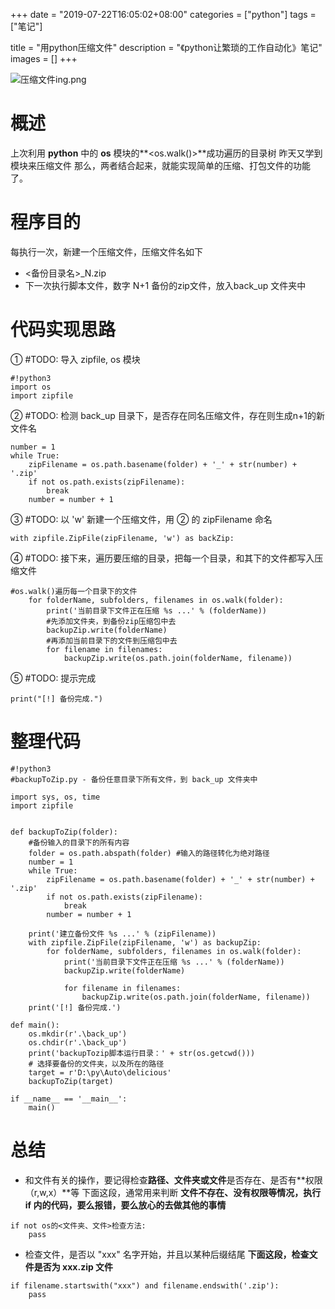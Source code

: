 +++
date = "2019-07-22T16:05:02+08:00"
categories = ["python"]
tags = ["笔记"]


title = "用python压缩文件"
description = "《python让繁琐的工作自动化》笔记"
images = []
+++

![压缩文件ing.png](https://ae01.alicdn.com/kf/U7f9fe7021eae44ce9617648316d6dd206.png)

# 概述
上次利用 **python** 中的 **os** 模块的**<os.walk()>**成功遍历的目录树
昨天又学到 **<zipfile>** 模块来压缩文件
那么，两者结合起来，就能实现简单的压缩、打包文件的功能了。

# 程序目的
每执行一次，新建一个压缩文件，压缩文件名如下
- <备份目录名>_N.zip
- 下一次执行脚本文件，数字 N+1 
备份的zip文件，放入back_up 文件夹中

# 代码实现思路
① \#TODO: 导入 zipfile, os 模块
```
#!python3
import os
import zipfile
```
② \#TODO: 检测 back_up 目录下，是否存在同名压缩文件，存在则生成n+1的新文件名
```
number = 1
while True:
	zipFilename = os.path.basename(folder) + '_' + str(number) + '.zip'
	if not os.path.exists(zipFilename):
		break
	number = number + 1
```
③ \#TODO: 以 'w' 新建一个压缩文件，用 ② 的 zipFilename 命名
```
with zipfile.ZipFile(zipFilename, 'w') as backZip:
```
④ \#TODO: 接下来，遍历要压缩的目录，把每一个目录，和其下的文件都写入压缩文件
```
#os.walk()遍历每一个目录下的文件
    for folderName, subfolders, filenames in os.walk(folder):
	    print('当前目录下文件正在压缩 %s ...' % (folderName))
	    #先添加文件夹，到备份zip压缩包中去
	    backupZip.write(folderName)
	    #再添加当前目录下的文件到压缩包中去
	    for filename in filenames:
		    backupZip.write(os.path.join(folderName, filename))
```
⑤ \#TODO: 提示完成
```
print("[!] 备份完成.")
```
# 整理代码
```
#!python3
#backupToZip.py - 备份任意目录下所有文件，到 back_up 文件夹中

import sys, os, time
import zipfile


def backupToZip(folder):
	#备份输入的目录下的所有内容
	folder = os.path.abspath(folder) #输入的路径转化为绝对路径
	number = 1
	while True:
		zipFilename = os.path.basename(folder) + '_' + str(number) + '.zip'
		if not os.path.exists(zipFilename):
			break
		number = number + 1

	print('建立备份文件 %s ...' % (zipFilename))
	with zipfile.ZipFile(zipFilename, 'w') as backupZip: 
		for folderName, subfolders, filenames in os.walk(folder):
			print('当前目录下文件正在压缩 %s ...' % (folderName))
			backupZip.write(folderName)
			
            for filename in filenames:
				backupZip.write(os.path.join(folderName, filename))
	print('[!] 备份完成.')

def main():
	os.mkdir(r'.\back_up')
    os.chdir(r'.\back_up')
	print('backupTozip脚本运行目录：' + str(os.getcwd()))
    # 选择要备份的文件夹，以及所在的路径
	target = r'D:\py\Auto\delicious'
	backupToZip(target)

if __name__ == '__main__':
	main()
```

# 总结
- 和文件有关的操作，要记得检查**路径、文件夹或文件**是否存在、是否有**权限（r,w,x）**等
下面这段，通常用来判断
**文件不存在、没有权限等情况，执行 if 内的代码，要么报错，要么放心的去做其他的事情**
```
if not os的<文件夹、文件>检查方法:
    pass
```
- 检查文件，是否以 "xxx" 名字开始，并且以某种后缀结尾
**下面这段，检查文件是否为 xxx.zip 文件** 
```
if filename.startswith("xxx") and filename.endswith('.zip'):
    pass
```
